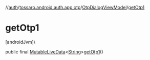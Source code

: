 //[auth](../../../index.md)/[tossaro.android.auth.app.otp](../index.md)/[OtpDialogViewModel](index.md)/[getOtp1](get-otp1.md)

# getOtp1

[androidJvm]\

public final [MutableLiveData](https://developer.android.com/reference/kotlin/androidx/lifecycle/MutableLiveData.html)&lt;[String](https://developer.android.com/reference/kotlin/java/lang/String.html)&gt;[getOtp1](get-otp1.md)()
